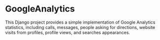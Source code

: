 # GoogleAnalytics
 This Django project provides a simple implementation of Google Analytics statistics, including calls, messages, people asking for directions, website visits from profiles, profile views, and searches appearances.
